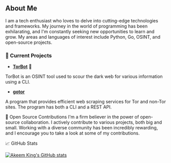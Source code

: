 ## About Me
I am a tech enthusiast who loves to delve into cutting-edge technologies and frameworks. My journey in the world of programming has been exhilarating, and I'm constantly seeking new opportunities to learn and grow. My areas and languages of interest include Python, Go, OSINT, and open-source projects.

### 🌱 Current Projects
- **[TorBot](https://github.com/DedSecInside/TorBot)** 🚀

TorBot is an OSINT tool used to scour the dark web for various information using a CLI.

- **[gotor](https://github.com/DedSecInside/gotor)**

A program that provides efficient web scraping services for Tor and non-Tor sites. The program has both a CLI and a REST API.

🌟 Open Source Contributions
I'm a firm believer in the power of open-source collaboration. I actively contribute to various projects, both big and small. Working with a diverse community has been incredibly rewarding, and I encourage you to take a look at some of my contributions.

📈 GitHub Stats

[![Akeem King's GitHub stats](https://github-readme-stats.vercel.app/api?username=KingAkeem)](https://github.com/anuraghazra/github-readme-stats)

